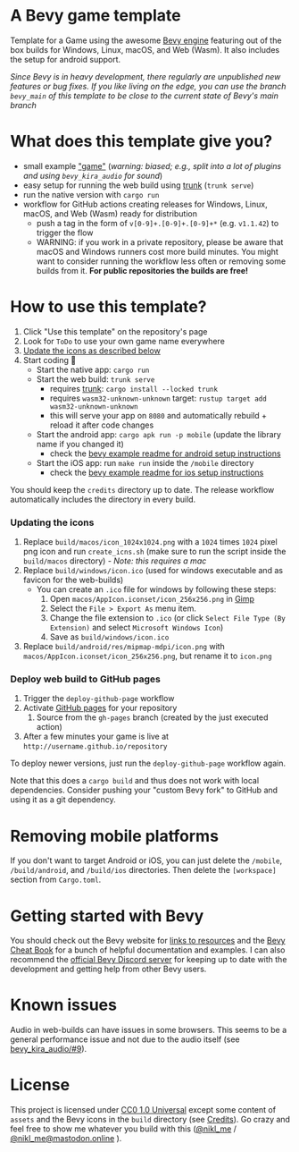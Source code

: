 # A Bevy game template

Template for a Game using the awesome [Bevy engine][bevy] featuring out of the box builds for Windows, Linux, macOS, and Web (Wasm). It also includes the setup for android support.

_Since Bevy is in heavy development, there regularly are unpublished new features or bug fixes. If you like living on the edge, you can use the branch `bevy_main` of this template to be close to the current state of Bevy's main branch_
 
# What does this template give you?
* small example ["game"](https://niklasei.github.io/bevy_game_template/) (*warning: biased; e.g., split into a lot of plugins and using `bevy_kira_audio` for sound*)
* easy setup for running the web build using [trunk] (`trunk serve`) 
* run the native version with `cargo run`
* workflow for GitHub actions creating releases for Windows, Linux, macOS, and Web (Wasm) ready for distribution
    * push a tag in the form of `v[0-9]+.[0-9]+.[0-9]+*` (e.g. `v1.1.42`) to trigger the flow
    * WARNING: if you work in a private repository, please be aware that macOS and Windows runners cost more build minutes. You might want to consider running the workflow less often or removing some builds from it. **For public repositories the builds are free!**

# How to use this template?
 1. Click "Use this template" on the repository's page
 2. Look for `ToDo` to use your own game name everywhere
 3. [Update the icons as described below](#updating-the-icons)
 4. Start coding :tada:
    * Start the native app: `cargo run`
    * Start the web build: `trunk serve`
        * requires [trunk]: `cargo install --locked trunk`
        * requires `wasm32-unknown-unknown` target: `rustup target add wasm32-unknown-unknown`
        * this will serve your app on `8080` and automatically rebuild + reload it after code changes
    * Start the android app: `cargo apk run -p mobile` (update the library name if you changed it)
        * check the [bevy example readme for android setup instructions][android-instructions]
    * Start the iOS app: run `make run` inside the `/mobile` directory
        * check the [bevy example readme for ios setup instructions][ios-instructions]

You should keep the `credits` directory up to date. The release workflow automatically includes the directory in every build.

### Updating the icons
 1. Replace `build/macos/icon_1024x1024.png` with a `1024` times `1024` pixel png icon and run `create_icns.sh` (make sure to run the script inside the `build/macos` directory) - _Note: this requires a mac_
 2. Replace `build/windows/icon.ico` (used for windows executable and as favicon for the web-builds)
    * You can create an `.ico` file for windows by following these steps:
       1. Open `macos/AppIcon.iconset/icon_256x256.png` in [Gimp](https://www.gimp.org/downloads/)
       2. Select the `File > Export As` menu item.
       3. Change the file extension to `.ico` (or click `Select File Type (By Extension)` and select `Microsoft Windows Icon`)
       4. Save as `build/windows/icon.ico`
 3. Replace `build/android/res/mipmap-mdpi/icon.png` with `macos/AppIcon.iconset/icon_256x256.png`, but rename it to `icon.png`

### Deploy web build to GitHub pages
 1. Trigger the `deploy-github-page` workflow
 2. Activate [GitHub pages](https://pages.github.com/) for your repository
     1. Source from the `gh-pages` branch (created by the just executed action)
 3. After a few minutes your game is live at `http://username.github.io/repository`

To deploy newer versions, just run the `deploy-github-page` workflow again.

Note that this does a `cargo build` and thus does not work with local dependencies. Consider pushing your "custom Bevy fork" to GitHub and using it as a git dependency.

# Removing mobile platforms

If you don't want to target Android or iOS, you can just delete the `/mobile`, `/build/android`, and `/build/ios` directories.
Then delete the `[workspace]` section from `Cargo.toml`.

# Getting started with Bevy

You should check out the Bevy website for [links to resources][bevy-learn] and the [Bevy Cheat Book] for a bunch of helpful documentation and examples. I can also recommend the [official Bevy Discord server][bevy-discord] for keeping up to date with the development and getting help from other Bevy users.

# Known issues

Audio in web-builds can have issues in some browsers. This seems to be a general performance issue and not due to the audio itself (see [bevy_kira_audio/#9][firefox-sound-issue]).

# License

This project is licensed under [CC0 1.0 Universal](LICENSE) except some content of `assets` and the Bevy icons in the `build` directory (see [Credits](credits/CREDITS.md)). Go crazy and feel free to show me whatever you build with this ([@nikl_me][nikl-twitter] / [@nikl_me@mastodon.online][nikl-mastodon] ).

[bevy]: https://bevyengine.org/
[bevy-learn]: https://bevyengine.org/learn/
[bevy-discord]: https://discord.gg/bevy
[nikl-twitter]: https://twitter.com/nikl_me
[nikl-mastodon]: https://mastodon.online/@nikl_me
[firefox-sound-issue]: https://github.com/NiklasEi/bevy_kira_audio/issues/9
[Bevy Cheat Book]: https://bevy-cheatbook.github.io/introduction.html
[`wasm-server-runner`]: https://github.com/jakobhellermann/wasm-server-runner
[trunk]: https://trunkrs.dev/
[android-instructions]: https://github.com/bevyengine/bevy/blob/latest/examples/README.md#setup
[ios-instructions]: https://github.com/bevyengine/bevy/blob/latest/examples/README.md#setup-1
